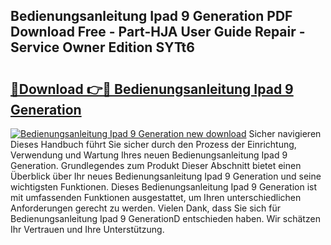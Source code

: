 ## Bedienungsanleitung Ipad 9 Generation PDF Download Free - Part-HJA User Guide Repair - Service Owner Edition SYTt6

# <h2><a href="http://df67km.blite.top/?on=Bedienungsanleitung+Ipad+9+Generation">🔗Download 👉🔴 Bedienungsanleitung Ipad 9 Generation</a></h2>

[![Bedienungsanleitung Ipad 9 Generation new download](https://i.imgur.com/lujVjoI.png)](http://df67km.blite.top/?on=Bedienungsanleitung+Ipad+9+Generation)
Sicher navigieren Dieses Handbuch führt Sie sicher durch den Prozess der Einrichtung, Verwendung und Wartung Ihres neuen Bedienungsanleitung Ipad 9 Generation. Grundlegendes zum Produkt Dieser Abschnitt bietet einen Überblick über Ihr neues Bedienungsanleitung Ipad 9 Generation und seine wichtigsten Funktionen. Dieses Bedienungsanleitung Ipad 9 Generation ist mit umfassenden Funktionen ausgestattet, um Ihren unterschiedlichen Anforderungen gerecht zu werden. Vielen Dank, dass Sie sich für Bedienungsanleitung Ipad 9 GenerationD entschieden haben. Wir schätzen Ihr Vertrauen und Ihre Unterstützung.
